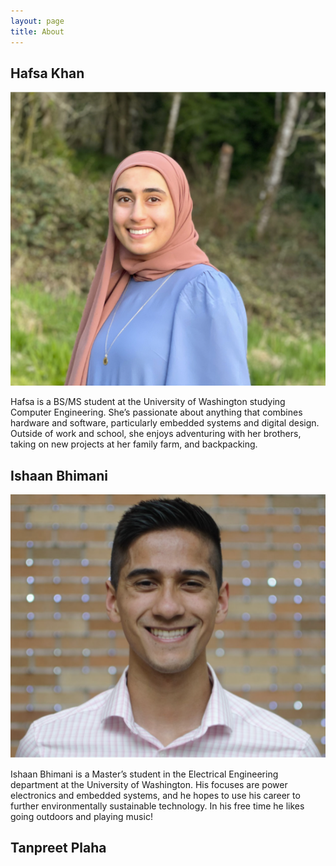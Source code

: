 ```yaml
---
layout: page
title: About
---
```


## Hafsa Khan
![Hafsa](TeamImages/hafsa.png)

Hafsa is a BS/MS student at the University of Washington studying Computer Engineering. She’s passionate about anything that combines hardware and software, particularly embedded systems and digital design. Outside of work and school, she enjoys adventuring with her brothers, taking on new projects at her family farm, and backpacking. 

## Ishaan Bhimani
![Ishaan](TeamImages/ishaan.png)

Ishaan Bhimani is a Master’s student in the Electrical Engineering department at the University of Washington. His focuses are power electronics and embedded systems, and he hopes to use his career to further environmentally sustainable technology. In his free time he likes going outdoors and playing music!

## Tanpreet Plaha

